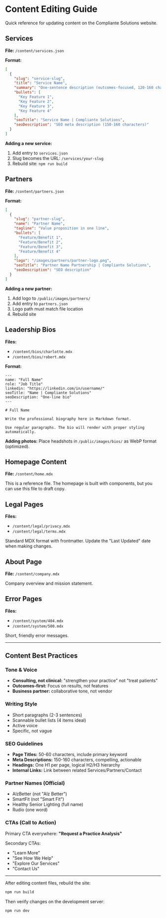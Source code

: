 # Content Editing Guide

Quick reference for updating content on the Compliante Solutions website.

## Services

**File:** `/content/services.json`

**Format:**
```json
[
  {
    "slug": "service-slug",
    "title": "Service Name",
    "summary": "One-sentence description (outcomes-focused, 120-160 chars)",
    "bullets": [
      "Key Feature 1",
      "Key Feature 2",
      "Key Feature 3",
      "Key Feature 4"
    ],
    "seoTitle": "Service Name | Compliante Solutions",
    "seoDescription": "SEO meta description (150-160 characters)"
  }
]
```

**Adding a new service:**
1. Add entry to `services.json`
2. Slug becomes the URL: `/services/your-slug`
3. Rebuild site: `npm run build`

## Partners

**File:** `/content/partners.json`

**Format:**
```json
[
  {
    "slug": "partner-slug",
    "name": "Partner Name",
    "tagline": "Value proposition in one line",
    "bullets": [
      "Feature/Benefit 1",
      "Feature/Benefit 2",
      "Feature/Benefit 3",
      "Feature/Benefit 4"
    ],
    "logo": "/images/partners/partner-logo.png",
    "seoTitle": "Partner Name Partnership | Compliante Solutions",
    "seoDescription": "SEO description"
  }
]
```

**Adding a new partner:**
1. Add logo to `/public/images/partners/`
2. Add entry to `partners.json`
3. Logo path must match file location
4. Rebuild site

## Leadership Bios

**Files:** 
- `/content/bios/charlotte.mdx`
- `/content/bios/robert.mdx`

**Format:**
```mdx
---
name: "Full Name"
role: "Job Title"
linkedin: "https://linkedin.com/in/username/"
seoTitle: "Name | Compliante Solutions"
seoDescription: "One-line bio"
---

# Full Name

Write the professional biography here in Markdown format.

Use regular paragraphs. The bio will render with proper styling automatically.
```

**Adding photos:**
Place headshots in `/public/images/bios/` as WebP format (optimized).

## Homepage Content

**File:** `/content/home.mdx`

This is a reference file. The homepage is built with components, but you can use this file to draft copy.

## Legal Pages

**Files:**
- `/content/legal/privacy.mdx`
- `/content/legal/terms.mdx`

Standard MDX format with frontmatter. Update the "Last Updated" date when making changes.

## About Page

**File:** `/content/company.mdx`

Company overview and mission statement.

## Error Pages

**Files:**
- `/content/system/404.mdx`
- `/content/system/500.mdx`

Short, friendly error messages.

---

## Content Best Practices

### Tone & Voice
- **Consulting, not clinical:** "strengthen your practice" not "treat patients"
- **Outcomes-first:** Focus on results, not features
- **Business partner:** collaborative tone, not vendor

### Writing Style
- Short paragraphs (2-3 sentences)
- Scannable bullet lists (4 items ideal)
- Active voice
- Specific, not vague

### SEO Guidelines
- **Page Titles:** 50-60 characters, include primary keyword
- **Meta Descriptions:** 150-160 characters, compelling, actionable
- **Headings:** One H1 per page, logical H2/H3 hierarchy
- **Internal Links:** Link between related Services/Partners/Contact

### Partner Names (Official)
- AlzBetter (not "Alz Better")
- SmartFit (not "Smart Fit")  
- Healthy Senior Lighting (full name)
- Rudio (one word)

### CTAs (Call to Action)
Primary CTA everywhere: **"Request a Practice Analysis"**

Secondary CTAs:
- "Learn More"
- "See How We Help"
- "Explore Our Services"
- "Contact Us"

---

After editing content files, rebuild the site:

```bash
npm run build
```

Then verify changes on the development server:

```bash
npm run dev
```
